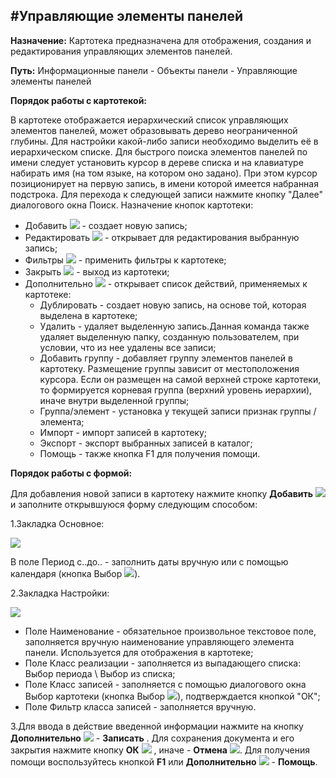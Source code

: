 ﻿#Управляющие элементы панелей
-----------------------
**Назначение:** Картотека предназначена для отображения, создания и редактирования управляющих элементов панелей.

**Путь:**  Информационные панели - Объекты панели - Управляющие элементы панелей

**Порядок работы с картотекой:**

В картотеке отображается иерархический список управляющих элементов панелей, может образовывать дерево неограниченной глубины. Для настройки какой-либо записи необходимо выделить её в иерархическом списке. Для быстрого поиска элементов панелей по имени следует установить курсор в дереве списка и на клавиатуре набирать имя (на том языке, на котором оно задано). При этом курсор позиционирует на первую запись, в имени которой имеется набранная подстрока. Для перехода к следующей записи нажмите кнопку &quot;Далее&quot; диалогового окна Поиск. 
Назначение кнопок картотеки:

* Добавить ![](topic:Com.AddFiles.Buttons.Btn_Add.png) - создает новую запись;
* Редактировать ![](topic:Com.AddFiles.Buttons.Btn_Edit.png) - открывает для редактирования выбранную запись;
* Фильтры ![](topic:Com.AddFiles.Buttons.Btn_Filter.png) - применить фильтры к картотеке;
* Закрыть ![](topic:Com.AddFiles.Buttons.Btn_CloseCancel.png) - выход из картотеки;
* Дополнительно ![](topic:Com.AddFiles.Buttons.Btn_OK.png) - открывает список действий, применяемых к картотеке:
    * Дублировать - создает новую запись, на основе той, которая выделена в картотеке;
    * Удалить - удаляет выделенную запись.Данная команда также удаляет выделенную папку, созданную пользователем, при условии, что из нее удалены все записи;
    * Добавить группу - добавляет группу элементов панелей в картотеку. Размещение группы зависит от местоположения курсора. Если он размещен на самой верхней строке картотеки, то формируется корневая группа (верхний уровень иерархии), иначе внутри выделенной группы;
    * Группа/элемент - установка у текущей записи признак группы / элемента;
    * Импорт - импорт записей в картотеку;
    * Экспорт - экспорт выбранных записей в каталог;
    * Помощь - также кнопка F1 для получения помощи.



**Порядок работы с формой:**

Для добавления новой записи в картотеку нажмите кнопку **Добавить**  ![](topic:Com.AddFiles.Buttons.Btn_Add.png) и заполните открывшуюся форму следующим способом:

1.Закладка Основное:

![](topic:.AddFiles.Screenshot_10800.jpg)

В поле Период с..до.. - заполнить даты вручную или с помощью календаря (кнопка Выбор ![](topic:Com.AddFiles.Buttons.Btn_select.png)).

2.Закладка Настройки:

![](topic:.AddFiles.Screenshot_10801.jpg)

* Поле Наименование - обязательное произвольное текстовое поле, заполняется вручную наименование управляющего элемента панели. Используется для отображения в картотеке;
* Поле Класс реализации - заполняется из выпадающего списка: Выбор периода \ Выбор из списка;
* Поле Класс записей - заполняется с помощью диалогового окна Выбор картотеки (кнопка Выбор ![](topic:Com.AddFiles.Buttons.Btn_select.png)), подтверждается кнопкой &quot;ОК&quot;;
* Поле Фильтр класса записей - заполняется вручную.

3.Для ввода в действие введенной информации нажмите на кнопку **Дополнительно** ![](topic:Com.AddFiles.Buttons.Btn_SystemMenu.png) - **Записать** .
Для сохранения документа и его закрытия нажмите кнопку **ОК** ![](topic:Com.AddFiles.Buttons.Btn_Post.png) , иначе  -  **Отмена** ![](topic:Com.AddFiles.Buttons.BtnCloseCancel.png).
Для получения помощи воспользуйтесь кнопкой  **F1** или **Дополнительно** ![](topic:Com.AddFiles.Buttons.Btn_SystemMenu.png) - **Помощь**.

